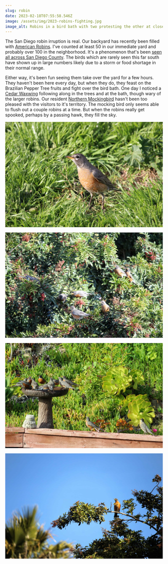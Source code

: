 ```yaml
---
slug: robin
date: 2023-02-18T07:55:58.546Z
image: /assets/img/2023-robins-fighting.jpg
image_alt: Robins in a bird bath with two protesting the other at close range.
---
```


The San Diego robin irruption is real.
Our backyard has recently been filled with [American Robins](https://ebird.org/species/amerob).
I've counted at least 50 in our immediate yard and probably over 100 in the neighborhood.
It's a phenomenon that's been [seen all across San Diego County](https://www.msn.com/en-us/weather/other/column-robins-are-flocking-to-san-diego-and-no-one-knows-why/ar-AA17mChW).
The birds which are rarely seen this far south have shown up in large numbers likely due to a storm or food shortage in their normal range.

Either way, it's been fun seeing them take over the yard for a few hours.
They haven't been here every day, but when they do, they feast on the Brazilian Pepper Tree fruits and fight over the bird bath.
One day I noticed a [Cedar Waxwing](https://ebird.org/species/cedwax/) following along in the trees and at the bath, though wary of the larger robins.
Our resident [Northern Mockingbird](https://ebird.org/species/normoc/) hasn't been too pleased with the visitors to it's territory.
The mocking bird only seems able to flush out a couple robins at a time.
But when the robins really get spooked, perhaps by a passing hawk, they fill the sky.

![closeup of a robin standing in grass](/assets/img/2023-robin-in-grass.jpg "It's been cool being able to see all the plumage details")

![7+ robins in a tree with small red fruits](/assets/img/2023-robins-in-trees.jpg "The robins have come while the Brazilian Pepper trees are full of fruit")

![robins crowding a wide birdbath with 2 more wanting their place](/assets/img/2023-robins-at-bird-bath.jpg "10 robins is the most I've counted in the birdbath so far")

![robin on a branch with palm fronds in the background](/assets/img/2023-robin-with-palm.jpg "Unsurprisingly, I haven't seen any robins up in the palm trees")
